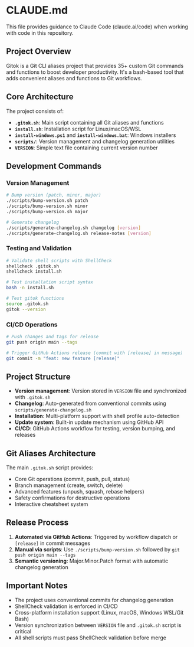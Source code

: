 # CLAUDE.md

This file provides guidance to Claude Code (claude.ai/code) when working with code in this repository.

## Project Overview

Gitok is a Git CLI aliases project that provides 35+ custom Git commands and functions to boost developer productivity. It's a bash-based tool that adds convenient aliases and functions to Git workflows.

## Core Architecture

The project consists of:
- **`.gitok.sh`**: Main script containing all Git aliases and functions
- **`install.sh`**: Installation script for Linux/macOS/WSL
- **`install-windows.ps1`** and **`install-windows.bat`**: Windows installers
- **`scripts/`**: Version management and changelog generation utilities
- **`VERSION`**: Simple text file containing current version number

## Development Commands

### Version Management
```bash
# Bump version (patch, minor, major)
./scripts/bump-version.sh patch
./scripts/bump-version.sh minor  
./scripts/bump-version.sh major

# Generate changelog
./scripts/generate-changelog.sh changelog [version]
./scripts/generate-changelog.sh release-notes [version]
```

### Testing and Validation
```bash
# Validate shell scripts with ShellCheck
shellcheck .gitok.sh
shellcheck install.sh

# Test installation script syntax
bash -n install.sh

# Test gitok functions
source .gitok.sh
gitok --version
```

### CI/CD Operations
```bash
# Push changes and tags for release
git push origin main --tags

# Trigger GitHub Actions release (commit with [release] in message)
git commit -m "feat: new feature [release]"
```

## Project Structure

- **Version management**: Version stored in `VERSION` file and synchronized with `.gitok.sh`
- **Changelog**: Auto-generated from conventional commits using `scripts/generate-changelog.sh`
- **Installation**: Multi-platform support with shell profile auto-detection
- **Update system**: Built-in update mechanism using GitHub API
- **CI/CD**: GitHub Actions workflow for testing, version bumping, and releases

## Git Aliases Architecture

The main `.gitok.sh` script provides:
- Core Git operations (commit, push, pull, status)
- Branch management (create, switch, delete)
- Advanced features (unpush, squash, rebase helpers)
- Safety confirmations for destructive operations
- Interactive cheatsheet system

## Release Process

1. **Automated via GitHub Actions**: Triggered by workflow dispatch or `[release]` in commit messages
2. **Manual via scripts**: Use `./scripts/bump-version.sh` followed by `git push origin main --tags`
3. **Semantic versioning**: Major.Minor.Patch format with automatic changelog generation

## Important Notes

- The project uses conventional commits for changelog generation
- ShellCheck validation is enforced in CI/CD
- Cross-platform installation support (Linux, macOS, Windows WSL/Git Bash)
- Version synchronization between `VERSION` file and `.gitok.sh` script is critical
- All shell scripts must pass ShellCheck validation before merge